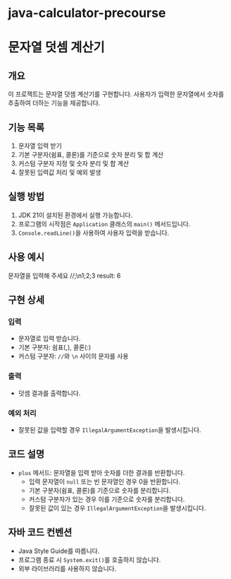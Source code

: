# java-calculator-precourse

# 문자열 덧셈 계산기

## 개요

이 프로젝트는 문자열 덧셈 계산기를 구현합니다. 사용자가 입력한 문자열에서 숫자를 추출하여 더하는 기능을 제공합니다.

## 기능 목록

1. 문자열 입력 받기
2. 기본 구분자(쉼표, 콜론)를 기준으로 숫자 분리 및 합 계산
3. 커스텀 구분자 지정 및 숫자 분리 및 합 계산
4. 잘못된 입력값 처리 및 예외 발생

## 실행 방법

1. JDK 21이 설치된 환경에서 실행 가능합니다.
2. 프로그램의 시작점은 `Application` 클래스의 `main()` 메서드입니다.
3. `Console.readLine()`을 사용하여 사용자 입력을 받습니다.

## 사용 예시
문자열을 입력해 주세요 //;\n1;2;3 result: 6

## 구현 상세

### 입력

- 문자열로 입력 받습니다.
- 기본 구분자: 쉼표(,), 콜론(:)
- 커스텀 구분자: `//`와 `\n` 사이의 문자를 사용

### 출력

- 덧셈 결과를 출력합니다.

### 예외 처리

- 잘못된 값을 입력할 경우 `IllegalArgumentException`을 발생시킵니다.

## 코드 설명

- `plus` 메서드: 문자열을 입력 받아 숫자를 더한 결과를 반환합니다.
  - 입력 문자열이 `null` 또는 빈 문자열인 경우 0을 반환합니다.
  - 기본 구분자(쉼표, 콜론)를 기준으로 숫자를 분리합니다.
  - 커스텀 구분자가 있는 경우 이를 기준으로 숫자를 분리합니다.
  - 잘못된 값이 있는 경우 `IllegalArgumentException`을 발생시킵니다.

## 자바 코드 컨벤션

- Java Style Guide를 따릅니다.
- 프로그램 종료 시 `System.exit()`를 호출하지 않습니다.
- 외부 라이브러리를 사용하지 않습니다.
